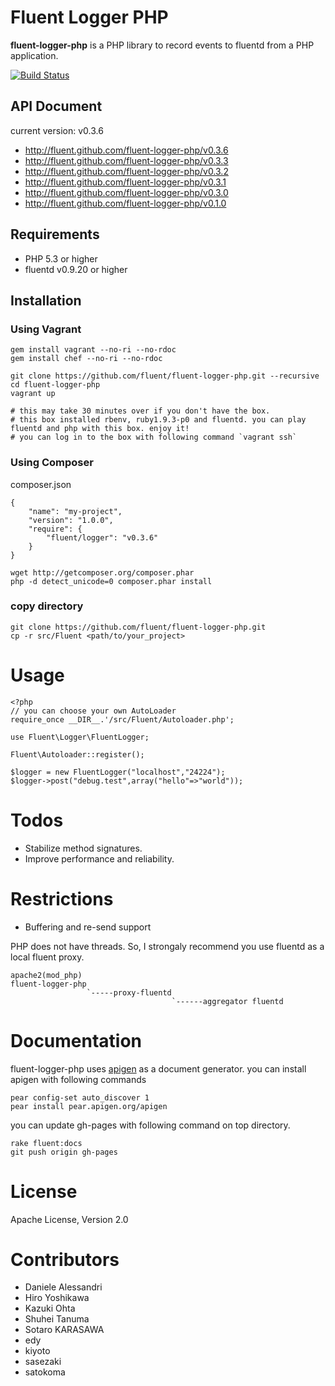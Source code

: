 # Fluent Logger PHP

**fluent-logger-php** is a PHP library to record events to fluentd from a PHP application.

[![Build Status](https://secure.travis-ci.org/fluent/fluent-logger-php.png)](http://travis-ci.org/fluent/fluent-logger-php)

## API Document

current version: v0.3.6

- http://fluent.github.com/fluent-logger-php/v0.3.6
- http://fluent.github.com/fluent-logger-php/v0.3.3
- http://fluent.github.com/fluent-logger-php/v0.3.2
- http://fluent.github.com/fluent-logger-php/v0.3.1
- http://fluent.github.com/fluent-logger-php/v0.3.0
- http://fluent.github.com/fluent-logger-php/v0.1.0

## Requirements

- PHP 5.3 or higher
- fluentd v0.9.20 or higher

## Installation

### Using Vagrant

````
gem install vagrant --no-ri --no-rdoc
gem install chef --no-ri --no-rdoc

git clone https://github.com/fluent/fluent-logger-php.git --recursive
cd fluent-logger-php
vagrant up

# this may take 30 minutes over if you don't have the box.
# this box installed rbenv, ruby1.9.3-p0 and fluentd. you can play fluentd and php with this box. enjoy it!
# you can log in to the box with following command `vagrant ssh`
````

### Using Composer

composer.json

````
{
    "name": "my-project",
    "version": "1.0.0",
    "require": {
        "fluent/logger": "v0.3.6"
    }
}
````

````
wget http://getcomposer.org/composer.phar
php -d detect_unicode=0 composer.phar install
````

### copy directory

````
git clone https://github.com/fluent/fluent-logger-php.git
cp -r src/Fluent <path/to/your_project>
````

# Usage

````
<?php
// you can choose your own AutoLoader
require_once __DIR__.'/src/Fluent/Autoloader.php';

use Fluent\Logger\FluentLogger;

Fluent\Autoloader::register();

$logger = new FluentLogger("localhost","24224");
$logger->post("debug.test",array("hello"=>"world"));
````

# Todos

* Stabilize method signatures.
* Improve performance and reliability.

# Restrictions

* Buffering and re-send support

PHP does not have threads. So, I strongaly recommend you use fluentd as a local fluent proxy.

````
apache2(mod_php)
fluent-logger-php
                 `-----proxy-fluentd
                                    `------aggregator fluentd
````

# Documentation

fluent-logger-php uses <a href="http://apigen.org/">apigen</a> as a document generator.
you can install apigen with following commands

````
pear config-set auto_discover 1
pear install pear.apigen.org/apigen
````

you can update gh-pages with following command on top directory.

````
rake fluent:docs
git push origin gh-pages
````

# License
Apache License, Version 2.0


# Contributors

* Daniele Alessandri
* Hiro Yoshikawa
* Kazuki Ohta
* Shuhei Tanuma
* Sotaro KARASAWA
* edy
* kiyoto
* sasezaki
* satokoma
